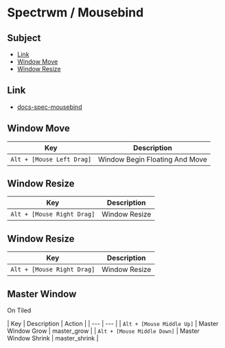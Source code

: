
# Spectrwm / Mousebind


## Subject

* [Link](#link)
* [Window Move](#window-move)
* [Window Resize](#window-resize)



## Link

* [docs-spec-mousebind](../../../docs/spec/Mousebind.md)


## Window Move

| Key | Description |
| --- | --- |
| `Alt + [Mouse Left Drag]` | Window Begin Floating And Move |


## Window Resize

| Key | Description |
| --- | --- |
| `Alt + [Mouse Right Drag]` | Window Resize |


## Window Resize

| Key | Description |
| --- | --- |
| `Alt + [Mouse Right Drag]` | Window Resize |


## Master Window

On Tiled

| Key | Description | Action |
| --- | --- |
| `Alt + [Mouse Middle Up]` | Master Window Grow | master_grow |
| `Alt + [Mouse Middle Down]` | Master Window Shrink | master_shrink |
